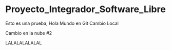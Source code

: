 # Proyecto_Integrador_Software_Libre
Esto es una prueba, Hola Mundo en Git
Cambio Local

Cambio en la nube #2



LALALALALALAL